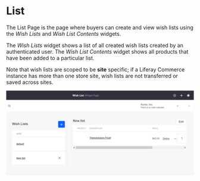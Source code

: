 # List

The List Page is the page where buyers can create and view wish lists using the _Wish Lists_ and _Wish List Contents_ widgets.

The _Wish Lists_ widget shows a list of all created wish lists created by an authenticated user. The _Wish List Contents_ widget shows all products that have been added to a particular list.

Note that wish lists are scoped to be **site** specific; if a Liferay Commerce instance has more than one store site, wish lists are not transferred or saved across sites.

![Wish List widget](./images/01.png)
